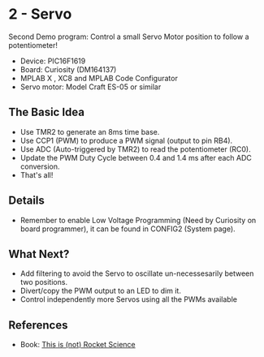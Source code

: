 # 2 - Servo

Second Demo program: Control a small Servo Motor position to follow a potentiometer!

* Device: PIC16F1619
* Board: Curiosity (DM164137)
* MPLAB X , XC8 and MPLAB Code Configurator
* Servo motor: Model Craft ES-05 or similar

## The Basic Idea
* Use TMR2 to generate an 8ms time base.
* Use CCP1 (PWM) to produce a PWM signal (output to pin RB4).
* Use ADC (Auto-triggered by TMR2) to read the potentiometer (RC0).
* Update the PWM Duty Cycle between 0.4 and 1.4 ms after each ADC conversion.
* That's all!


## Details
* Remember to enable Low Voltage Programming (Need by Curiosity on board programmer), it can be found in CONFIG2 (System page).

## What Next?
* Add filtering to avoid the Servo to oscillate un-necessesarily between two positions.
* Divert/copy the PWM output to an LED to dim it.
* Control independently more Servos using all the PWMs available

## References
* Book: [This is (not) Rocket Science](http://blog.flyingpic24.com/rocket)







